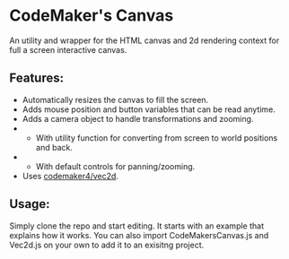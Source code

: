 # CodeMaker's Canvas
An utility and wrapper for the HTML canvas and 2d rendering context for full a screen interactive canvas.
## Features:
- Automatically resizes the canvas to fill the screen.
- Adds mouse position and button variables that can be read anytime.
- Adds a camera object to handle transformations and zooming.
- - With utility function for converting from screen to world positions and back.
- - With default controls for panning/zooming.
- Uses [codemaker4/vec2d](github.com/codemaker4/vec2d).
## Usage:
Simply clone the repo and start editing. It starts with an example that explains how it works.
You can also import CodeMakersCanvas.js and Vec2d.js on your own to add it to an exisitng project.
